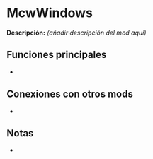 # McwWindows

**Descripción:** *(añadir descripción del mod aquí)*

## Funciones principales
- 

## Conexiones con otros mods
- 

## Notas
- 
